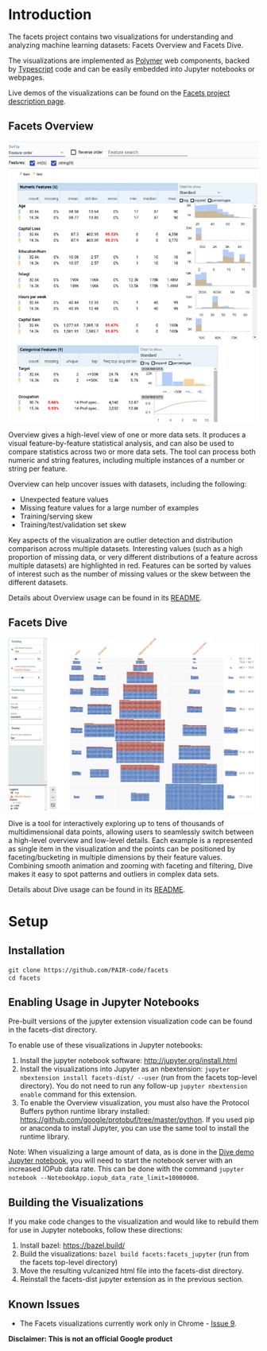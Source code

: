 # Introduction

The facets project contains two visualizations for understanding and analyzing machine learning datasets: Facets Overview and Facets Dive.

The visualizations are implemented as [Polymer](https://www.polymer-project.org) web components, backed by [Typescript](https://www.typescriptlang.org) code and can be easily embedded into Jupyter notebooks or webpages.

Live demos of the visualizations can be found on the [Facets project description page](https://pair-code.github.io/facets/).

## Facets Overview

![Overview visualization of UCI census data](/img/overview-census.png "Overview visualization of UCI census data -  Lichman, M. (2013). UCI Machine Learning Repository [http://archive.ics.uci.edu/ml/datasets/Census+Income]. Irvine, CA: University of California, School of Information and Computer Science")

Overview gives a high-level view of one or more data sets. It produces a visual feature-by-feature statistical analysis, and can also be used to compare statistics across two or more data sets. The tool can process both numeric and string features, including multiple instances of a number or string per feature.

Overview can help uncover issues with datasets, including the following:

* Unexpected feature values
* Missing feature values for a large number of examples
* Training/serving skew
* Training/test/validation set skew

Key aspects of the visualization are outlier detection and distribution comparison across multiple datasets.
Interesting values (such as a high proportion of missing data, or very different distributions of a feature across multiple datasets) are highlighted in red.
Features can be sorted by values of interest such as the number of missing values or the skew between the different datasets.

Details about Overview usage can be found in its [README](./facets_overview/README.md).

## Facets Dive

![Dive visualization of UCI census data](/img/dive-census.png "Dive visualization of UCI census data -  Lichman, M. (2013). UCI Machine Learning Repository [http://archive.ics.uci.edu/ml/datasets/Census+Income]. Irvine, CA: University of California, School of Information and Computer Science")

Dive is a tool for interactively exploring up to tens of thousands of multidimensional data points, allowing users to seamlessly switch between a high-level overview and low-level details.
Each example is a represented as single item in the visualization and the points can be positioned by faceting/bucketing in multiple dimensions by their feature values. Combining smooth animation and zooming with faceting and filtering, Dive makes it easy to spot patterns and outliers in complex data sets.

Details about Dive usage can be found in its [README](./facets_dive/README.md).

# Setup

## Installation
```
git clone https://github.com/PAIR-code/facets
cd facets
```

## Enabling Usage in Jupyter Notebooks

Pre-built versions of the jupyter extension visualization code can be found in the facets-dist directory.

To enable use of these visualizations in Jupyter notebooks:
1. Install the jupyter notebook software: http://jupyter.org/install.html
2. Install the visualizations into Jupyter as an nbextension: ```jupyter nbextension install facets-dist/ --user``` (run from the facets top-level directory). You do not need to run any follow-up ```jupyter nbextension enable``` command for this extension.
3. To enable the Overview visualization, you must also have the Protocol Buffers python runtime library installed: https://github.com/google/protobuf/tree/master/python. If you used pip or anaconda to install Jupyter, you can use the same tool to install the runtime library.

Note: When visualizing a large amount of data, as is done in the [Dive demo Jupyter notebook](./facets_dive/Dive_demo.ipynb), you will need to start the notebook server with an increased IOPub data rate.
This can be done with the command ```jupyter notebook --NotebookApp.iopub_data_rate_limit=10000000```.

## Building the Visualizations

If you make code changes to the visualization and would like to rebuild them for use in Jupyter notebooks, follow these directions:
1. Install bazel: https://bazel.build/
2. Build the visualizations: ```bazel build facets:facets_jupyter``` (run from the facets top-level directory)
3. Move the resulting vulcanized html file into the facets-dist directory.
4. Reinstall the facets-dist jupyter extension as in the previous section.

## Known Issues

* The Facets visualizations currently work only in Chrome - [Issue 9](../../issues/9).

**Disclaimer: This is not an official Google product**
